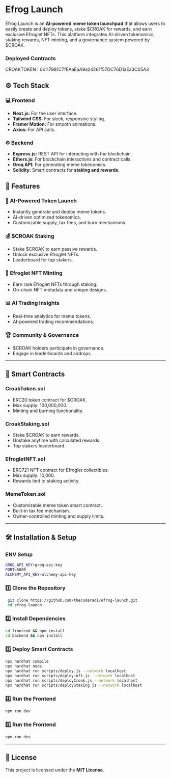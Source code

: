 # Efrog Launch

Efrog Launch is an **AI-powered meme token launchpad** that allows users to easily create and deploy tokens, stake $CROAK for rewards, and earn exclusive Efroglet NFTs. This platform integrates AI-driven tokenomics, staking rewards, NFT minting, and a governance system powered by $CROAK.

### Deployed Contracts

CROAKTOKEN : 0x117981C7fEAaEaA9a24261f57DC76D1aEa3C05A3

## ⚙️ **Tech Stack**

### 💻 **Frontend**

- **Next.js:** For the user interface.
- **Tailwind CSS:** For sleek, responsive styling.
- **Framer Motion:** For smooth animations.
- **Axios:** For API calls.

### ⚙️ **Backend**

- **Express.js:** REST API for interacting with the blockchain.
- **Ethers.js:** For blockchain interactions and contract calls.
- **Groq API:** For generating meme tokenomics.
- **Solidity:** Smart contracts for **staking and rewards**.

## 🚀 Features

### 🐸 AI-Powered Token Launch

- Instantly generate and deploy meme tokens.
- AI-driven optimized tokenomics.
- Customizable supply, tax fees, and burn mechanisms.

### 💰 $CROAK Staking

- Stake $CROAK to earn passive rewards.
- Unlock exclusive Efroglet NFTs.
- Leaderboard for top stakers.

### 🎨 Efroglet NFT Minting

- Earn rare Efroglet NFTs through staking.
- On-chain NFT metadata and unique designs.

### 📊 AI Trading Insights

- Real-time analytics for meme tokens.
- AI-powered trading recommendations.

### 🏆 Community & Governance

- $CROAK holders participate in governance.
- Engage in leaderboards and airdrops.

---

## 📜 Smart Contracts

### **CroakToken.sol**

- ERC20 token contract for $CROAK.
- Max supply: 100,000,000.
- Minting and burning functionality.

### **CroakStaking.sol**

- Stake $CROAK to earn rewards.
- Unstake anytime with calculated rewards.
- Top stakers leaderboard.

### **EfrogletNFT.sol**

- ERC721 NFT contract for Efroglet collectibles.
- Max supply: 10,000.
- Rewards tied to staking activity.

### **MemeToken.sol**

- Customizable meme token smart contract.
- Built-in tax fee mechanism.
- Owner-controlled minting and supply limits.

---

## 🛠️ Installation & Setup

### **ENV Setup**

```bash
GROQ_API_KEY=groq-api-key
PORT=5000
ALCHEMY_API_KEY=alchemy-api-key
```

### **1️⃣ Clone the Repository**

```bash
 git clone https://github.com/thecoderadi/efrog-launch.git
 cd efrog-launch
```

### **2️⃣ Install Dependencies**

```bash
cd frontend && npm install
cd backend && npm install
```

### **3️⃣ Deploy Smart Contracts**

```bash
npx hardhat compile
npx hardhat node
npx hardhat run scripts/deploy.js --network localhost
npx hardhat run scripts/deploy-nft.js --network localhost
npx hardhat run scripts/deployCroak.js --network localhost
npx hardhat run scripts/deployStaking.js --network localhost
```

### **4️⃣ Run the Frontend**

```bash
npm run dev
```

### **5️⃣ Run the Frontend**

```bash
npm run dev
```

---

## 📜 License

This project is licensed under the **MIT License**.
